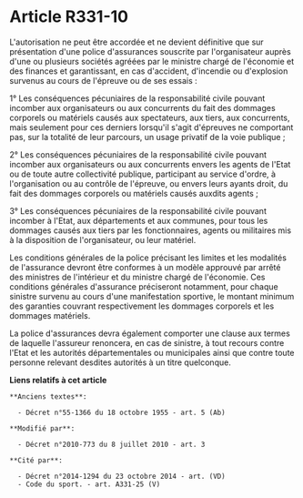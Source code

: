 # Article R331-10

L'autorisation ne peut être accordée et ne devient définitive que sur présentation d'une police d'assurances souscrite par
l'organisateur auprès d'une ou plusieurs sociétés agréées par le ministre chargé de l'économie et des finances et
garantissant, en cas d'accident, d'incendie ou d'explosion survenus au cours de l'épreuve ou de ses essais :

1° Les conséquences pécuniaires de la responsabilité civile pouvant incomber aux organisateurs ou aux concurrents du fait des
dommages corporels ou matériels causés aux spectateurs, aux tiers, aux concurrents, mais seulement pour ces derniers
lorsqu'il s'agit d'épreuves ne comportant pas, sur la totalité de leur parcours, un usage privatif de la voie publique ;

2° Les conséquences pécuniaires de la responsabilité civile pouvant incomber aux organisateurs ou aux concurrents envers les
agents de l'Etat ou de toute autre collectivité publique, participant au service d'ordre, à l'organisation ou au contrôle de
l'épreuve, ou envers leurs ayants droit, du fait des dommages corporels ou matériels causés auxdits agents ;

3° Les conséquences pécuniaires de la responsabilité civile pouvant incomber à l'Etat, aux départements et aux communes, pour
tous les dommages causés aux tiers par les fonctionnaires, agents ou militaires mis à la disposition de l'organisateur, ou
leur matériel.

Les conditions générales de la police précisant les limites et les modalités de l'assurance devront être conformes à un
modèle approuvé par arrêté des ministres de l'intérieur et du ministre chargé de l'économie. Ces conditions générales
d'assurance préciseront notamment, pour chaque sinistre survenu au cours d'une manifestation sportive, le montant minimum des
garanties couvrant respectivement les dommages corporels et les dommages matériels.

La police d'assurances devra également comporter une clause aux termes de laquelle l'assureur renoncera, en cas de sinistre,
à tout recours contre l'Etat et les autorités départementales ou municipales ainsi que contre toute personne relevant
desdites autorités à un titre quelconque.

**Liens relatifs à cet article**

	**Anciens textes**:

	  - Décret n°55-1366 du 18 octobre 1955 - art. 5 (Ab)

	**Modifié par**:

	  - Décret n°2010-773 du 8 juillet 2010 - art. 3

	**Cité par**:

	  - Décret n°2014-1294 du 23 octobre 2014 - art. (VD)
	  - Code du sport. - art. A331-25 (V)
